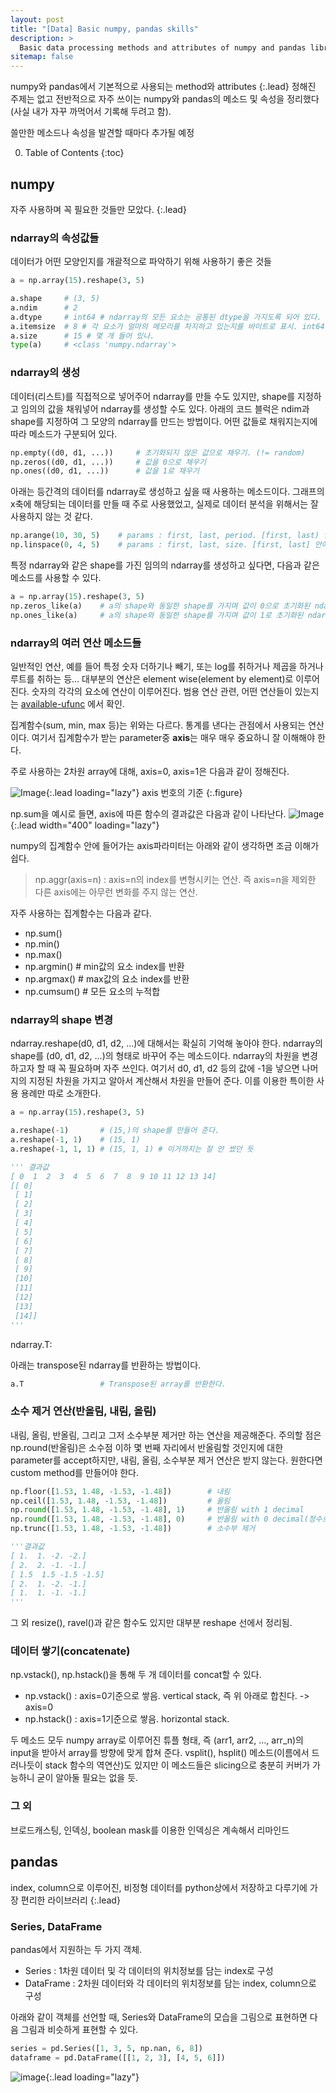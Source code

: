 ```yaml
---
layout: post
title: "[Data] Basic numpy, pandas skills"
description: >
  Basic data processing methods and attributes of numpy and pandas library.
sitemap: false
---
```


numpy와 pandas에서 기본적으로 사용되는 method와 attributes
{:.lead}
정해진 주제는 없고 전반적으로 자주 쓰이는 numpy와 pandas의 메소드 및 속성을 정리했다(사실 내가 자꾸 까먹어서 기록해 두려고 함).

쓸만한 메소드나 속성을 발견할 때마다 추가될 예정

0. Table of Contents
{:toc}

## numpy

자주 사용하며 꼭 필요한 것들만 모았다.
{:.lead}

### ndarray의 속성값들

데이터가 어떤 모양인지를 개괄적으로 파악하기 위해 사용하기 좋은 것들
~~~python
a = np.array(15).reshape(3, 5)

a.shape     # (3, 5)
a.ndim      # 2
a.dtype     # int64 # ndarray의 모든 요소는 공통된 dtype을 가지도록 되어 있다.
a.itemsize  # 8 # 각 요소가 얼마의 메모리를 차지하고 있는지를 바이트로 표시. int64이므로 64비트(==8바이트)
a.size      # 15 # 몇 개 들어 있나.
type(a)     # <class 'numpy.ndarray'>
~~~


### ndarray의 생성

데이터(리스트)를 직접적으로 넣어주어 ndarray를 만들 수도 있지만, shape를 지정하고 임의의 값을 채워넣어 ndarray를 생성할 수도 있다. 아래의 코드 블럭은 ndim과 shape를 지정하여 그 모양의 ndarray를 만드는 방법이다. 어떤 값들로 채워지는지에 따라 메소드가 구분되어 있다.
~~~python
np.empty((d0, d1, ...))     # 초기화되지 않은 값으로 채우기. (!= random)
np.zeros((d0, d1, ...))     # 값을 0으로 채우기
np.ones((d0, d1, ...))      # 값을 1로 채우기
~~~

아래는 등간격의 데이터를 ndarray로 생성하고 싶을 때 사용하는 메소드이다. 그래프의 x축에 해당되는 데이터를 만들 때 주로 사용했었고, 실제로 데이터 분석을 위해서는 잘 사용하지 않는 것 같다.
~~~python
np.arange(10, 30, 5)    # params : first, last, period. [first, last) 안에서 5의 간격으로 올라감
np.linspace(0, 4, 5)    # params : first, last, size. [first, last] 안에서 5개의 숫자를 만들어냄
~~~

특정 ndarray와 같은 shape를 가진 임의의 ndarray를 생성하고 싶다면, 다음과 같은 메소드를 사용할 수 있다.
~~~python
a = np.array(15).reshape(3, 5)
np.zeros_like(a)    # a의 shape와 동일한 shape를 가지며 값이 0으로 초기화된 ndarray 반환
np.ones_like(a)     # a의 shape와 동일한 shape를 가지며 값이 1로 초기화된 ndarray 반환
~~~




### ndarray의 여러 연산 메소드들

일반적인 연산, 예를 들어 특정 숫자 더하기나 빼기, 또는 log를 취하거나 제곱을 하거나 루트를 취하는 등... 대부분의 연산은 element wise(element by element)로 이루어진다. 숫자의 각각의 요소에 연산이 이루어진다.
범용 연산 관련, 어떤 연산들이 있는지는 [available-ufunc][available-ufunc-numpy] 에서 확인.

집계함수(sum, min, max 등)는 위와는 다르다. 통계를 낸다는 관점에서 사용되는 연산이다. 여기서 집계함수가 받는 parameter중 **axis**는 매우 매우 중요하니 잘 이해해야 한다.

주로 사용하는 2차원 array에 대해, axis=0, axis=1은 다음과 같이 정해진다.


![Image](/assets/img/myown/numpy_axis_0.jpg){:.lead loading="lazy"}
axis 번호의 기준
{:.figure}

np.sum을 예시로 들면, axis에 따른 함수의 결과값은 다음과 같이 나타난다.
![Image](/assets/img/myown/numpy_axis_2.jpg){:.lead width="400" loading="lazy"}


numpy의 집계함수 안에 들어가는 axis파라미터는 아래와 같이 생각하면 조금 이해가 쉽다.

> np.aggr(axis=n) : axis=n의 index를 변형시키는 연산.
> 즉 axis=n을 제외한 다른 axis에는 아무런 변화를 주지 않는 연산.


자주 사용하는 집계함수는 다음과 같다.
- np.sum()
- np.min()
- np.max()
- np.argmin() # min값의 요소 index를 반환
- np.argmax() # max값의 요소 index를 반환
- np.cumsum() # 모든 요소의 누적합


### ndarray의 shape 변경

ndarray.reshape(d0, d1, d2, ...)에 대해서는 확실히 기억해 놓아야 한다. ndarray의 shape를 (d0, d1, d2, ...)의 형태로 바꾸어 주는 메소드이다. ndarray의 차원을 변경하고자 할 때 꼭 필요하며 자주 쓰인다. 여기서 d0, d1, d2 등의 값에 -1을 넣으면 나머지의 지정된 차원을 가지고 알아서 계산해서 차원을 만들어 준다. 이를 이용한 특이한 사용 용례만 따로 소개한다.
~~~python
a = np.array(15).reshape(3, 5)

a.reshape(-1)       # (15,)의 shape를 만들어 준다.
a.reshape(-1, 1)    # (15, 1)
a.reshape(-1, 1, 1) # (15, 1, 1) # 이거까지는 잘 안 썼던 듯
~~~
~~~python
''' 결과값
[ 0  1  2  3  4  5  6  7  8  9 10 11 12 13 14]
[[ 0]
 [ 1]
 [ 2]
 [ 3]
 [ 4]
 [ 5]
 [ 6]
 [ 7]
 [ 8]
 [ 9]
 [10]
 [11]
 [12]
 [13]
 [14]]
'''
~~~

ndarray.T:

아래는 transpose된 ndarray를 반환하는 방법이다.
~~~python
a.T                 # Transpose된 array를 반환한다.
~~~

### 소수 제거 연산(반올림, 내림, 올림)

내림, 올림, 반올림, 그리고 그저 소수부분 제거만 하는 연산을 제공해준다. 주의할 점은 np.round(반올림)은 소수점 이하 몇 번째 자리에서 반올림할 것인지에 대한 parameter를 accept하지만, 내림, 올림, 소수부분 제거 연산은 받지 않는다. 원한다면 custom method를 만들어야 한다.
~~~python
np.floor([1.53, 1.48, -1.53, -1.48])        # 내림
np.ceil([1.53, 1.48, -1.53, -1.48])         # 올림
np.round([1.53, 1.48, -1.53, -1.48], 1)     # 반올림 with 1 decimal
np.round([1.53, 1.48, -1.53, -1.48], 0)     # 반올림 with 0 decimal(정수로 반올림)
np.trunc([1.53, 1.48, -1.53, -1.48])        # 소수부 제거
~~~
~~~python
'''결과값
[ 1.  1. -2. -2.]
[ 2.  2. -1. -1.]
[ 1.5  1.5 -1.5 -1.5]
[ 2.  1. -2. -1.]
[ 1.  1. -1. -1.]
'''
~~~

그 외 resize(), ravel()과 같은 함수도 있지만 대부분 reshape 선에서 정리됨.


### 데이터 쌓기(concatenate)

np.vstack(), np.hstack()을 통해 두 개 데이터를 concat할 수 있다.
- np.vstack() : axis=0기준으로 쌓음. vertical stack, 즉 위 아래로 합친다. -> axis=0
- np.hstack() : axis=1기준으로 쌓음. horizontal stack.

두 메소드 모두 numpy array로 이루어진 튜플 형태, 즉 (arr1, arr2, ..., arr_n)의 input을 받아서 array를 방향에 맞게 합쳐 준다. vsplit(), hsplit() 메소드(이름에서 드러나듯이 stack 함수의 역연산)도 있지만 이 메소드들은 slicing으로 충분히 커버가 가능하니 굳이 알아둘 필요는 없을 듯.


### 그 외
브로드캐스팅, 인덱싱, boolean mask를 이용한 인덱싱은 계속해서 리마인드



## pandas

index, column으로 이루어진, 비정형 데이터를 python상에서 저장하고 다루기에 가장 편리한 라이브러리
{:.lead}

### Series, DataFrame

pandas에서 지원하는 두 가지 객체.

- Series : 1차원 데이터 및 각 데이터의 위치정보를 담는 index로 구성
- DataFrame : 2차원 데이터와 각 데이터의 위치정보를 담는 index, column으로 구성

아래와 같이 객체를 선언할 때, Series와 DataFrame의 모습을 그림으로 표현하면 다음 그림과 비슷하게 표현할 수 있다.

~~~python
series = pd.Series([1, 3, 5, np.nan, 6, 8])
dataframe = pd.DataFrame([[1, 2, 3], [4, 5, 6]])
~~~

![image](/assets/img/myown/pandas_instances.jpg){:.lead loading="lazy"}





[available-ufunc-numpy]:https://numpy.org/doc/stable/reference/ufuncs.html
